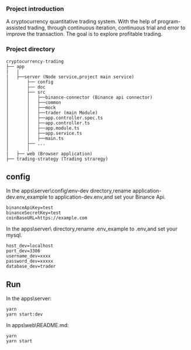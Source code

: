 ### Project introduction
A cryptocurrency quantitative trading system.
With the help of program-assisted trading, through continuous iteration, continuous trial and error to improve the transaction.
The goal is to explore profitable trading.

### Project directory
```
cryptocurrency-trading
├── app
|   |
|   ├──server (Node service,project main service)
│       ├── config
│       ├── doc
│       ├── src
│       │   ├──binance-connector (Binance api connector)
│       │   ├──common
│       │   ├──mock
│       │   ├──trader (main Module)
│       │   ├──app.controller.spec.ts
│       │   ├──app.controller.ts
│       │   ├──app.module.ts
│       │   ├──app.service.ts
│       │   ├──main.ts
│       ├── ...
│       │  
|   ├── web (Browser application)
├── trading-strategy (Trading straregy)
```

## config
In the apps\server\config\env-dev directory,rename application-dev.env_example to application-dev.env,and set your 
Binance Api.
```
binanceApiKey=test
binanceSecretKey=test
coinBaseURL=https://example.com
```
In the apps\server\ directory,rename .env_example to .env,and set your mysql.
```
host_dev=localhost
port_dev=3306
username_dev=xxxx
password_dev=xxxxx
database_dev=trader
```

## Run
In the apps\server:
```
yarn
yarn start:dev
```

In apps\web\README.md:
```
yarn
yarn start
```